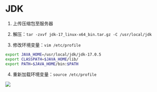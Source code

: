 # JDK

1. 上传压缩包至服务器

2. 解压：`tar -zxvf jdk-17_linux-x64_bin.tar.gz -C /usr/local/jdk`

3. 修改环境变量：`vim /etc/profile`
```bash
export JAVA_HOME=/usr/local/jdk/jdk-17.0.5
export CLASSPATH=$JAVA_HOME/lib/
export PATH=$JAVA_HOME/bin:$PATH
```
4. 重新加载环境变量：`source /etc/profile`

![](http://cdn.liancode.top/img/20230117221325.png)